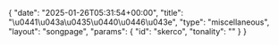 {
    "date": "2025-01-26T05:31:54+00:00",
    "title": "\u0441\u043a\u0435\u0440\u0446\u043e",
    "type": "miscellaneous",
    "layout": "songpage",
    "params": {
        "id": "skerco",
        "tonality": ""
    }
}